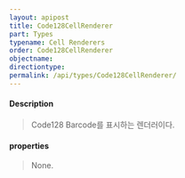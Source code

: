 ```yaml
---
layout: apipost
title: Code128CellRenderer
part: Types
typename: Cell Renderers
order: Code128CellRenderer
objectname: 
directiontype: 
permalink: /api/types/Code128CellRenderer/
---
```


#### Description

> Code128 Barcode를 표시하는 렌더러이다.  

#### properties

> None.  
